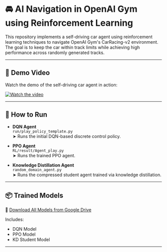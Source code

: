 <!-- 
# Project Ideas on Reinforcement Learning and Supervised Imitation Learning

## Idea 1: Supervised Learning (SL) in Imitation Learning
- [ ] **Objective**: Train an agent to mimic expert behavior using SL.
- **Approach**:
  - [ ] Collect expert demonstrations in the OpenAI Gym car racing environment.
  - [ ] Use these demonstrations to train a supervised model (e.g., neural network) to predict actions based on states.
  - [ ] Evaluate the model’s performance against the expert.

## Idea 2: Reinforcement Learning (RL) for Autonomous Control
- [ ] **Objective**: Develop an RL agent to learn optimal policies through exploration and exploitation.
- **Approach**:
  - [ ] Implement an RL algorithm (e.g., DDPG, PPO) in the car racing environment.
  - [ ] Reward the agent for desirable actions (e.g., staying on track, avoiding collisions).
  - [ ] Incorporate mechanisms to handle mistakes (e.g., adaptive learning rate, replay buffer).

## Idea 3: Combining SL and RL for Enhanced Performance
- [ ] **Objective**: Leverage SL data to improve RL training efficiency and performance.
- **Approach**:
  - [ ] Use SL data to initialize the RL agent’s policy.
  - [ ] Employ batch normalization during RL training using statistics derived from SL data, ensuring they are adapted for RL contexts.
  - [ ] Analyze performance improvements by comparing RL agent’s performance with and without SL data integration.

## Summary
- Each idea builds upon the previous one, allowing for a comparative analysis of learning methods.
- The integration of SL data into RL could offer insights into how imitation learning can enhance the robustness of RL agents. -->


# 🚘 AI Navigation in OpenAI Gym using Reinforcement Learning

This repository implements a self-driving car agent using reinforcement learning techniques to navigate OpenAI Gym's CarRacing-v2 environment. The goal is to keep the car within track limits while achieving high performance across randomly generated tracks.

---

## 🎥 Demo Video

Watch the demo of the self-driving car agent in action:

[![Watch the video](https://stable-baselines3.readthedocs.io/en/master/_static/logo.png)](https://drive.google.com/file/d/1S5NC-2VCG6OWEvTxj2_3zSqBmFT7vXmf/view?usp=sharing)

---

## 🧪 How to Run

- **DQN Agent**  
  `run/play_policy_template.py`  
  ➤ Runs the initial DQN-based discrete control policy.

- **PPO Agent**  
  `RL/result/Agent_play.py`  
  ➤ Runs the trained PPO agent.

- **Knowledge Distillation Agent**  
  `random_domain_agent.py`  
  ➤ Runs the compressed student agent trained via knowledge distillation.

---

## 📦 Trained Models

🔗 [Download All Models from Google Drive](https://drive.google.com/drive/folders/1C7fx1pMZig1eAmuwkWHhjivr-_Ou2DSK?usp=sharing)

Includes:
- DQN Model  
- PPO Model  
- KD Student Model  
---